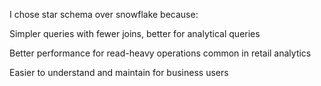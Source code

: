 I chose star schema over snowflake because:

Simpler queries with fewer joins, better for analytical queries

Better performance for read-heavy operations common in retail analytics

Easier to understand and maintain for business users